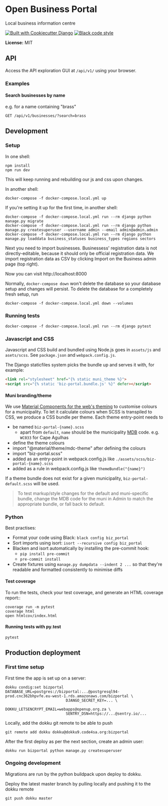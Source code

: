 Open Business Portal
====================

Local business information centre

[![Built with Cookiecutter Django](https://img.shields.io/badge/built%20with-Cookiecutter%20Django-ff69b4.svg)](https://github.com/pydanny/cookiecutter-django/)
[![Black code style](https://img.shields.io/badge/code%20style-black-000000.svg)](https://github.com/ambv/black)

**License:** MIT

API
---

Access the API exploration GUI at `/api/v1/` using your browser.

### Examples

#### Search businesses by name

e.g. for a name containing "brass"

    GET /api/v1/businesses/?search=brass


Development
-----------

### Setup

In one shell:

    npm install
    npm run dev

This will keep running and rebuilding our js and css upon changes.

In another shell:

    docker-compose -f docker-compose.local.yml up

If you're setting it up for the first time, in another shell:

```
docker-compose -f docker-compose.local.yml run --rm django python manage.py migrate
docker-compose -f docker-compose.local.yml run --rm django python manage.py createsuperuser --username admin --email admin@admin.admin
docker-compose -f docker-compose.local.yml run --rm django python manage.py loaddata business_statuses business_types regions sectors
```

Next you need to import businesses. Businessess' registration data is not directly-editable, because it should only be official registration data. We import registration data as CSV by clicking Import on the Business admin page (top right).

Now you can visit http://localhost:8000

Normally, `docker-compose down` won't delete the database so your database setup and changes will persist. To delete the database for a completely fresh setup, run

```
docker-compose -f docker-compose.local.yml down --volumes
```

### Running tests

```
docker-compose -f docker-compose.local.yml run --rm django pytest
```

### Javascript and CSS

Javascript and CSS build and bundled using Node.js goes in `assets/js` and `asets/scss`.
See `package.json` and `webpack.config.js`.

The Django staticfiles system picks the bundle up and serves it with, for example:

```html
<link rel="stylesheet" href="{% static muni_theme %}">
<script src="{% static 'biz-portal.bundle.js' %}" defer></script>
```

#### Muni branding/theme

We use [Material Components for the web's theming](https://material.io/develop/web/docs/theming/)
to customise colours for a municipality. To let it calculate colours when SCSS
is transpiled to CSS, we produce a CSS bundle per theme. Each theme entry-point
needs to

- be named `biz-portal-{name}.scss`
  - apart from `default`, `name` should be the municipality [MDB](http://www.demarcation.org.za/) code. e.g. `WC033` for Cape Agulhas
- define the theme colours
- import "@material/theme/mdc-theme" after defining the colours
- import "biz-portal.scss"
- added as an entry-point in webpack.config.js like `./assets/scss/biz-portal-{name}.scss`
- added as a rule in webpack.config.js like `themeBundle("{name}")`

If a theme bundle does not exist for a given municipality,
`biz-portal-default.scss` will be used.

> To test markup/style changes for the default and muni-specific bundle, change
the MDB code for the muni in Admin to match the appropriate bundle, or fall back
to default.

### Python

Best practises:

- Format your code using Black: `black config biz_portal`
- Sort imports using isort: `isort --recursive config biz_portal`
- Blacken and isort automatically by installing the pre-commit hook:
  - `pip install pre-commit`
  - `pre-commit install`
- Create fixtures using `manage.py dumpdata --indent 2 ...` so that they're
readable and formatted consistently to minimise diffs

#### Test coverage

To run the tests, check your test coverage, and generate an HTML coverage report::

    coverage run -m pytest
    coverage html
    open htmlcov/index.html


#### Running tests with py.test

    pytest


Production deployment
---------------------

### First time setup

First time the app is set up on a server:

```
dokku condig:set bizportal DATABASE_URL=postgres://bizportal:...@postgresql94-prod.cnc362bhpvfe.eu-west-1.rds.amazonaws.com/bizportal \
                           DJANGO_SECRET_KEY=... \
                           DOKKU_LETSENCRYPT_EMAIL=webapps@openup.org.za \
                           SENTRY_DSN=https://...@sentry.io/...
```

Locally, add the dokku git remote to be able to push

```
git remote add dokku dokku@dokku9.code4sa.org:bizportal
```

After the first deploy as per the next section, create an admin user:

```
dokku run bizportal python manage.py createsuperuser
```

### Ongoing development

Migrations are run by the python buildpack upon deploy to dokku.

Deploy the latest master branch by pulling locally and pushing it to the dokku remote

```
git push dokku master
```